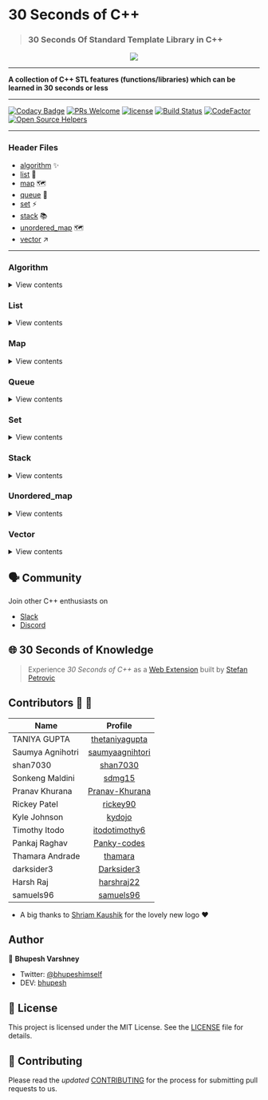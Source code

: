 # 30 Seconds of C++
>### 30 Seconds Of Standard Template Library in C++

<p align="center">
    <a href="https://github.com/Bhupesh-V/30-Seconds-of-cpp">
        <img src="https://github.com/Bhupesh-V/30-Seconds-of-cpp/blob/master/logo/new_logo_2.jpg" height=auto weight=100%>
    </a>
    <br>
    <hr>
    <strong>A collection of C++ STL features (functions/libraries) which can be learned in 30 seconds or less</strong>
</p>
<hr>


[![Codacy Badge](https://api.codacy.com/project/badge/Grade/72e93df05bce4d7598f222676bfb511c)](https://app.codacy.com/app/Bhupesh-V/30-Seconds-Of-STL?utm_source=github.com&utm_medium=referral&utm_content=Bhupesh-V/30-Seconds-Of-STL&utm_campaign=Badge_Grade_Dashboard)
[![PRs Welcome](https://img.shields.io/badge/PRs-welcome-brightgreen.svg?style=flat-square)](http://makeapullrequest.com)
[![license](https://img.shields.io/badge/license-MIT-orange.svg?style=flat-square)](https://github.com/Bhupesh-V/30-Seconds-Of-STL/blob/master/LICENSE)
[![Build Status](https://travis-ci.org/Bhupesh-V/30-seconds-of-cpp.svg?branch=master)](https://travis-ci.org/Bhupesh-V/30-seconds-of-cpp)
[![CodeFactor](https://www.codefactor.io/repository/github/bhupesh-v/30-seconds-of-cpp/badge)](https://www.codefactor.io/repository/github/bhupesh-v/30-seconds-of-cpp)
[![Open Source Helpers](https://www.codetriage.com/bhupesh-v/30-seconds-of-cpp/badges/users.svg)](https://www.codetriage.com/bhupesh-v/30-seconds-of-cpp)
<hr>



### Header Files

* [algorithm](#algorithm) :sparkles:
* [list](#list) :page_with_curl:
* [map](#map) :world_map: 
* [queue](#queue) :large_blue_circle:
* [set](#set) :zap:
* [stack](#stack) :books:
* [unordered_map](#unordered_map) :world_map:
* [vector](#vector) :arrow_upper_right:

---

### Algorithm 
<details><summary>View contents</summary>
<ol>
<li><a href="algorithm/accumulate.md"><code>accumulate</code></a></li>
<li><a href="algorithm/adjacent_find.md"><code>adjacent_find</code></a></li>
<li><a href="algorithm/all_of.md"><code>all_of</code></a></li>
<li><a href="algorithm/any_of.md"><code>any_of</code></a></li>
<li><a href="algorithm/binary_search.md"><code>binary_search</code></a></li>
<li><a href="algorithm/copy.md"><code>copy</code></a></li>
<li><a href="algorithm/copy_backward.md"><code>copy_backward</code></a></li>
<li><a href="algorithm/copy_if.md"><code>copy_if</code></a></li>
<li><a href="algorithm/copy_n.md"><code>copy_n</code></a></li>
<li><a href="algorithm/count.md"><code>count</code></a></li>
<li><a href="algorithm/count_if.md"><code>count_if</code></a></li>
<li><a href="algorithm/find.md"><code>find</code></a></li>
<li><a href="algorithm/find_first_of.md"><code>find_first_of</code></a></li>
<li><a href="algorithm/find_if.md"><code>find_if</code></a></li>
<li><a href="algorithm/find_if_not.md"><code>find_if_not</code></a></li>
<li><a href="algorithm/for_each.md"><code>for_each</code></a></li>
<li><a href="algorithm/for_each_n.md"><code>for_each_n</code></a></li>
<li><a href="algorithm/generate.md"><code>generate</code></a></li>
<li><a href="algorithm/includes.md"><code>includes</code></a></li>
<li><a href="algorithm/iota.md"><code>iota</code></a></li>
<li><a href="algorithm/is_sorted.md"><code>is_sorted</code></a></li>
<li><a href="algorithm/equal_range.md"><code>lower_bound</code></a></li>
<li><a href="algorithm/lower_bound.md"><code>lower_bound</code></a></li>
<li><a href="algorithm/max.md"><code>max</code></a></li>
<li><a href="algorithm/max_element.md"><code>max_element</code></a></li>
<li><a href="algorithm/merge.md"><code>merge</code></a></li>
<li><a href="algorithm/min.md"><code>min</code></a></li>
<li><a href="algorithm/min_element.md"><code>min_element</code></a></li>
<li><a href="algorithm/minmax.md"><code>minmax</code></a></li>
<li><a href="algorithm/minmax_element.md"><code>minmax_element</code></a></li>
<li><a href="algorithm/mismatch.md"><code>mismatch</code></a></li>
<li><a href="algorithm/none_of.md"><code>none_of</code></a></li>
<li><a href="algorithm/remove.md"><code>remove</code></a></li>
<li><a href="algorithm/remove_copy.md"><code>remove_copy</code></a></li>
<li><a href="algorithm/remove_copy_if.md"><code>remove_copy_if</code></a></li>
<li><a href="algorithm/remove_if.md"><code>remove_if</code></a></li>
<li><a href="algorithm/replace.md"><code>replace</code></a></li>
<li><a href="algorithm/replace_copy.md"><code>replace_copy</code></a></li>
<li><a href="algorithm/replace_copy_if.md"><code>replace_copy_if</code></a></li>
<li><a href="algorithm/replace_if.md"><code>replace_if</code></a></li>
<li><a href="algorithm/reverse.md"><code>reverse</code></a></li>
<li><a href="algorithm/set_difference.md"><code>set_difference</code></a></li>
<li><a href="algorithm/set_intersection.md"><code>set_intersection</code></a></li>
<li><a href="algorithm/set_union.md"><code>set_union</code></a></li>
<li><a href="algorithm/sort.md"><code>sort</code></a></li>
<li><a href="algorithm/swap.md"><code>swap</code></a></li>
<li><a href="algorithm/upper_bound.md"><code>upper_bound</code></a></li>

</ol>
</details>

### List 
<details><summary>View contents</summary>
<ol>
<li><a href="list/assign.md"><code>assign</code></a></li>
<li><a href="list/back.md"><code>back</code></a></li>
<li><a href="list/begin.md"><code>begin</code></a></li>
<li><a href="list/cbegin.md"><code>cbegin</code></a></li>
<li><a href="list/cend.md"><code>cend</code></a></li>
<li><a href="list/clear.md"><code>clear</code></a></li>
<li><a href="list/crbegin.md"><code>crbegin</code></a></li>
<li><a href="list/crend.md"><code>crend</code></a></li>
<li><a href="list/empty.md"><code>empty</code></a></li>
<li><a href="list/end.md"><code>end</code></a></li>
<li><a href="list/erase.md"><code>erase</code></a></li>
<li><a href="list/front.md"><code>front</code></a></li>
<li><a href="list/insert.md"><code>insert</code></a></li>
<li><a href="list/merge.md"><code>merge</code></a></li>
<li><a href="list/rbegin.md"><code>rbegin</code></a></li>
<li><a href="list/remove.md"><code>remove</code></a></li>
<li><a href="list/rend.md"><code>rend</code></a></li>
<li><a href="list/resize.md"><code>resize</code></a></li>
<li><a href="list/size.md"><code>size</code></a></li>
<li><a href="list/sort.md"><code>sort</code></a></li>
<li><a href="list/splice.md"><code>splice</code></a></li>
<li><a href="list/swap.md"><code>swap</code></a></li>

</ol>
</details>

### Map 
<details><summary>View contents</summary>
<ol>
<li><a href="map/begin.md"><code>begin</code></a></li>
<li><a href="map/cbegin.md"><code>cbegin</code></a></li>
<li><a href="map/cend.md"><code>cend</code></a></li>
<li><a href="map/count.md"><code>count</code></a></li>
<li><a href="map/end.md"><code>end</code></a></li>
<li><a href="map/insert.md"><code>insert</code></a></li>
<li><a href="map/rbegin.md"><code>rbegin</code></a></li>

</ol>
</details>

### Queue 
<details><summary>View contents</summary>
<ol>
<li><a href="queue/back.md"><code>back</code></a></li>
<li><a href="queue/emplace.md"><code>emplace</code></a></li>
<li><a href="queue/empty.md"><code>empty</code></a></li>
<li><a href="queue/front.md"><code>front</code></a></li>
<li><a href="queue/pop.md"><code>pop</code></a></li>
<li><a href="queue/push.md"><code>push</code></a></li>
<li><a href="queue/size.md"><code>size</code></a></li>
<li><a href="queue/swap.md"><code>swap</code></a></li>

</ol>
</details>

### Set 
<details><summary>View contents</summary>
<ol>
<li><a href="set/begin.md"><code>begin</code></a></li>
<li><a href="set/clear.md"><code>clear</code></a></li>
<li><a href="set/count.md"><code>count</code></a></li>
<li><a href="set/emplace.md"><code>emplace</code></a></li>
<li><a href="set/empty.md"><code>empty</code></a></li>
<li><a href="set/insert.md"><code>insert</code></a></li>
<li><a href="set/size.md"><code>size</code></a></li>

</ol>
</details>

### Stack 
<details><summary>View contents</summary>
<ol>
<li><a href="stack/emplace.md"><code>emplace</code></a></li>
<li><a href="stack/empty.md"><code>empty</code></a></li>
<li><a href="stack/pop.md"><code>pop</code></a></li>
<li><a href="stack/push.md"><code>push</code></a></li>
<li><a href="stack/size.md"><code>size</code></a></li>
<li><a href="stack/swap.md"><code>swap</code></a></li>
<li><a href="stack/top.md"><code>top</code></a></li>

</ol>
</details>

### Unordered_map 
<details><summary>View contents</summary>
<ol>
<li><a href="unordered_map/erase.md"><code>erase</code></a></li>
<li><a href="unordered_map/find.md"><code>find</code></a></li>
<li><a href="unordered_map/insert.md"><code>insert</code></a></li>
<li><a href="unordered_map/size.md"><code>size</code></a></li>

</ol>
</details>

### Vector 
<details><summary>View contents</summary>
<ol>
<li><a href="vector/assign.md"><code>assign</code></a></li>
<li><a href="vector/at.md"><code>at</code></a></li>
<li><a href="vector/back.md"><code>back</code></a></li>
<li><a href="vector/begin.md"><code>begin</code></a></li>
<li><a href="vector/capacity.md"><code>capacity</code></a></li>
<li><a href="vector/cbegin.md"><code>cbgin</code></a></li>
<li><a href="vector/cend.md"><code>cend</code></a></li>
<li><a href="vector/clear.md"><code>clear</code></a></li>
<li><a href="vector/emplace.md"><code>emplace</code></a></li>
<li><a href="vector/empty.md"><code>empty</code></a></li>
<li><a href="vector/end.md"><code>end</code></a></li>
<li><a href="vector/erase.md"><code>erase</code></a></li>
<li><a href="vector/front.md"><code>front</code></a></li>
<li><a href="vector/insert.md"><code>insert</code></a></li>
<li><a href="vector/max_size.md"><code>max_size</code></a></li>
<li><a href="vector/pop_back.md"><code>pop_back</code></a></li>
<li><a href="vector/push_back.md"><code>push_back</code></a></li>
<li><a href="vector/reserve.md"><code>reserve</code></a></li>
<li><a href="vector/resize.md"><code>resize</code></a></li>
<li><a href="vector/shrink_to_fit.md"><code>shrink_to_fit</code></a></li>
<li><a href="vector/size.md"><code>size</code></a></li>
<li><a href="vector/sort.md"><code>sort</code></a></li>
<li><a href="vector/swap.md"><code>swap</code></a></li>
 

</ol>

<p>Also make sure you learn the fundamentals of these data structures as well, like creating node using strucutres also a good knowledge of ponter will also help you to write good code.</p>
</details>

## :speaking_head: Community
Join other C++ enthusiasts on 
- [Slack](https://join.slack.com/t/30-seconds-of-cpp/shared_invite/enQtNTU0MTYxMDk0MzQxLTlhY2Q1MWZmOTM0ODRmOWMwYTllYzVjMzM2ZDk5NjY3MDU2NDljNDlmMDQ5MTMyOGQyOTVlNzEwOTc0MmYwOWY)
- [Discord](https://discord.gg/KAD3JZq)

## :globe_with_meridians: 30 Seconds of Knowledge
> Experience *30 Seconds of C++* as a [Web Extension](https://chrome.google.com/webstore/detail/30-seconds-of-knowledge/mmgplondnjekobonklacmemikcnhklla?hl=en) built by [Stefan Petrovic](https://github.com/petrovicstefanrs)

## Contributors :purple_heart: :tada:
| Name          | Profile       |
| ------------- |:-------------:|
| TANIYA GUPTA    | [thetaniyagupta](https://github.com/thetaniyagupta) |
| Saumya Agnihotri    | [saumyaagnihtori](https://github.com/saumyaagnihtori) |
| shan7030    | [shan7030](https://github.com/shan7030) |
| Sonkeng Maldini |[sdmg15](https://github.com/sdmg15) |
| Pranav Khurana | [Pranav-Khurana](https://github.com/Pranav-Khurana) |
| Rickey Patel | [rickey90](https://github.com/rickey90) |
| Kyle Johnson | [kydojo](https://github.com/kydojo) |
| Timothy Itodo | [itodotimothy6](https://github.com/itodotimothy6) |
| Pankaj Raghav | [Panky-codes](https://github.com/Panky-codes) |
| Thamara Andrade | [thamara](https://github.com/thamara) |
| darksider3 | [Darksider3](https://github.com/Darksider3) |
| Harsh Raj | [harshraj22](https://github.com/harshraj22) |
| samuels96 | [samuels96](https://github.com/samuels96) |

- A big thanks to [Shriam Kaushik](https://github.com/shriamkaushik) for the lovely new logo :heart:

## Author

:bust_in_silhouette: **Bhupesh Varshney**

- Twitter: [@bhupeshimself](https://twitter.com/bhupeshimself)
- DEV: [bhupesh](https://dev.to/bhupesh)

## :memo: License

This project is licensed under the MIT License. See the [LICENSE](LICENSE) file for details.

## :wave: Contributing

Please read the *updated* [CONTRIBUTING](CONTRIBUTING.md) for the process for submitting pull requests to us.

